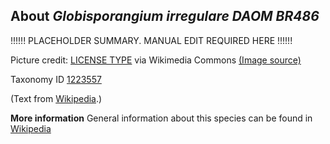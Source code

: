 **About *Globisporangium irregulare DAOM BR486***
-------------------------
!!!!!! PLACEHOLDER SUMMARY. MANUAL EDIT REQUIRED HERE !!!!!!

Picture credit: [LICENSE TYPE]() via Wikimedia Commons [(Image source)]()

Taxonomy ID [1223557](https://www.uniprot.org/taxonomy/1223557)

(Text from [Wikipedia](https://en.wikipedia.org/).)

**More information**
General information about this species can be found in [Wikipedia](https://en.wikipedia.org/wiki/globisporangium_irregulare_daom_br486)
